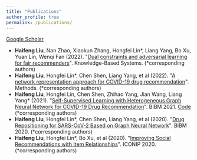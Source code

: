 ```yaml
---
title: "Publications"
author_profile: true
permalink: /publications/
---
```


[Google Scholar](https://scholar.google.com.hk/citations?user=d1oKYJkAAAAJ&hl=zh-CN)  

<!--; # Tutorials-->
<!--* Jian Tang, Fei Wang, Feixiong Cheng. "[Artificial Intelligence for Drug Discovery](https://deepgraphlearning.github.io/DrugTutorial_KDD2021/)". KDD'2021.-->
<!--* Jian Tang, Fei Wang, Feixiong Cheng. "[Artificial Intelligence for Drug Discovery](https://deepgraphlearning.github.io/DrugTutorial_AAAI2021/)". AAAI'2021.-->
<!--* William L. Hamilton and Jian Tang. “Graph Representation Learning”. Tutorial at the Thirty-Third AAAI Conference on Artificial Intelligence (AAAI'19), Hawaii, USA, 2019.-->
<!--* Jian Tang, Cheng Li and Qiaozhu Mei. "Learning representations of networks". Tutorial at KDD'17.-->



<!--# Preprints-->

<!--* Andreea Deac, Pierre-Luc Bacon, Jian Tang. "[Graph neural induction of value iteration](https://arxiv.org/pdf/2009.12604.pdf).", arXiv:2009.12604.-->
<!--* Simeon Spasov, Alessandro Di Stefano, Pietro Liò, Jian Tang. "[GRADE: Graph Dynamic Embedding](https://arxiv.org/pdf/2007.08060.pdf).", arXiv:2007.08060.-->
<!--* Hannah Alsdurf, Yoshua Bengio, Tristan Deleu, Prateek Gupta, Daphne Ippolito, Richard Janda, Max Jarvie, Tyler Kolody, Sekoul Krastev, Tegan Maharaj, Robert Obryk, Dan Pilat, Valerie Pisano, Benjamin Prud'homme, Meng Qu, Nasim Rahaman, Irina Rish, Jean-Franois Rousseau, Abhinav Sharma, Brooke Struck, Jian Tang, Martin Weiss, Yun William Yu. "[COVI White Paper](https://arxiv.org/abs/2005.08502).", arXiv:2005.08502.-->
<!--* Jordan Hoffmann, Louis Maestrati, Yoshihide Sawada, Jian Tang, Jean Michel Sellier, Yoshua Bengio. "[Data-Driven Approach to Encoding and Decoding 3-D Crystal Structures](https://arxiv.org/abs/1909.00949)", arXiv:1909.00949.-->

<!--# 2021-->
<!--* Yifan Zhao†, Huiyu Cai†, Zuobai Zhang, Jian Tang\*, Yue Li\* (2021). "[Learning interpretable cellular and gene signature embeddings from single-cell transcriptomic data](https://www.biorxiv.org/content/10.1101/2021.01.13.426593v1.full)". Nature Communications (accepted). Preprint: bioRxiv 2021.01.13.426593 (†equal contribution; *co-corresponding authors)-->
* <b>Haifeng Liu</b>, Nan Zhao, Xiaokun Zhang, Hongfei Lin\*, Liang Yang, Bo Xu, Yuan Lin, Wenqi Fan (2022). "[Dual constraints and adversarial learning for fair recommenders](https://www.sciencedirect.com/science/article/pii/S0950705121011424)". Knowledge-Based Systems. (*corresponding authors)
* <b>Haifeng Liu</b>, Hongfei Lin\*, Chen Shen, Liang Yang, et al (2022). "[A network representation approach for COVID-19 drug recommendation](https://www.sciencedirect.com/science/article/pii/S1046202321002231)". Methods. (*corresponding authors)
* <b>Haifeng Liu</b>, Hongfei Lin, Chen Shen, Zhihao Yang, Jian Wang, Liang Yang\*  (2021). "[Self-Supervised Learning with Heterogeneous Graph Neural Network for COVID-19 Drug Recommendation](https://ieeexplore.ieee.org/abstract/document/9669340)". BIBM 2021. [Code](https://github.com/liuhaifeng0212/Drug2Cov) (*corresponding authors)
* <b>Haifeng Liu</b>, Hongfei Lin\*, Chen Shen, Liang Yang, et al (2020). "[Drug Repositioning for SARS-CoV-2 Based on Graph Neural Network](https://ieeexplore.ieee.org/abstract/document/9313236)". BIBM 2020. (*corresponding authors)
* <b>Haifeng Liu</b>, Hongfei Lin\*, Bo Xu, et al (2020). "[Improving Social Recommendations with Item Relationships](https://link.springer.com/chapter/10.1007/978-3-030-63820-7_87)". ICONIP 2020. (*corresponding authors)




